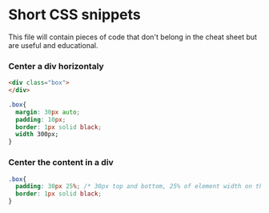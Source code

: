 # Short CSS snippets

This file will contain pieces of code that don't belong in the cheat sheet but are useful and educational.

### Center a div horizontaly
```html
<div class="box">
</div>
```
```css
.box{
  margin: 30px auto;
  padding: 10px;
  border: 1px solid black;
  width 300px;
} 
```

### Center the content in a div
```css
.box{
  padding: 30px 25%; /* 30px top and bottom, 25% of element width on the left and right */
  border: 1px solid black;
}
```
